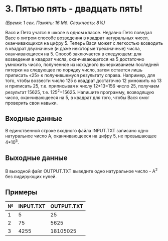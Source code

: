 # 3. Пятью пять - двадцать пять!
<i>(Время: 1 сек. Память: 16 Мб. Сложность: 8%)</i> 
 
Вася и Петя учатся в школе в одном классе. Недавно Петя поведал Васе о хитром способе возведения в квадрат натуральных чисел, 
оканчивающихся на цифру 5. Теперь Вася может с легкостью возводить в квадрат двузначные (и даже некоторые трехзначные) числа, 
оканчивающиеся на 5. Способ заключается в следующем: для возведения в квадрат числа, оканчивающегося на 5 достаточно умножить число, 
полученное из исходного вычеркиванием последней пятерки на следующее по порядку число, затем остается лишь приписать «25» к получившемуся 
результату справа. Например, для того, чтобы возвести число 125 в квадрат достаточно 12 умножить на 13 и приписать 25, т.е. приписывая к 
числу 12\*13=156 число 25, получаем результат 15625, т.е. 125<sup>2</sup>=15625. Напишите программу, возводящую число, оканчивающееся на 5, в 
квадрат для того, чтобы Вася смог проверить свои навыки.
 
## Входные данные
В единственной строке входного файла INPUT.TXT записано одно натуральное число А, оканчивающееся на цифру 5, не превышающее 4\*10<sup>5</sup>.

## Выходные данные
В выходной файл OUTPUT.TXT выведите одно натуральное число - A<sup>2</sup> без лидирующих нулей.


## Примеры
| № | INPUT.TXT | OUTPUT.TXT |
|:--|:----------|:-----------|
| 1 | 5         | 25         |
| 2 | 75        | 5625       |
| 3 | 4255      | 18105025   |
